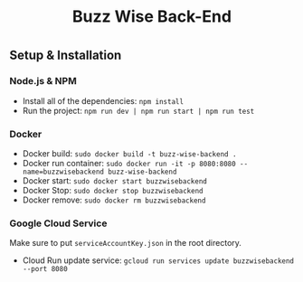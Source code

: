 <h1 align="center">Buzz Wise Back-End<h1>

<h2>Setup & Installation</h2>

<h3>Node.js & NPM</h3>

- Install all of the dependencies: `npm install`
- Run the project: `npm run dev | npm run start | npm run test`

<h3>Docker</h3> 

- Docker build: `sudo docker build -t buzz-wise-backend .`
- Docker run container: `sudo docker run -it -p 8080:8080 --name=buzzwisebackend buzz-wise-backend`
- Docker start: `sudo docker start buzzwisebackend`
- Docker Stop: `sudo docker stop buzzwisebackend`
- Docker remove: `sudo docker rm buzzwisebackend`

<h3>Google Cloud Service</h3>

Make sure to put `serviceAccountKey.json` in the root directory.

- Cloud Run update service: `gcloud run services update buzzwisebackend --port 8080`